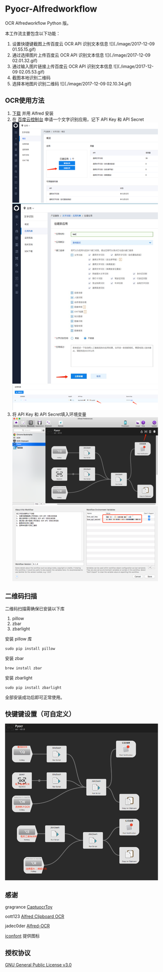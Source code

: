 # Pyocr-Alfredworkflow

OCR Alfredworkflow Python 版。

本工作流主要包含以下功能：

1. 设置快捷键截图上传百度云 OCR API 识别文本信息
![](./image/2017-12-09 01.55.15.gif)
2. 通过选择图片上传百度云 OCR API 识别文本信息
![](./image/2017-12-09 02.01.32.gif)
3. 通过输入图片链接上传百度云 OCR API 识别文本信息
![](./image/2017-12-09 02.05.53.gif)
4. 截图本地识别二维码
5. 选择本地图片识别二维码
![](./image/2017-12-09 02.10.34.gif)


## OCR使用方法

1. [下载](https://github.com/AcerFeng/Pyocr-Alfredworkflow/releases) 并用 Alfred 安装
2. 在 [百度云控制台](https://console.bce.baidu.com/ai/#/ai/ocr/overview/index) 申请一个文字识别应用，记下 API Key 和 API Secret
![](./image/QQ20171210-145154.png)
![](./image/78CF0CBD-9E52-4BAD-9B87-16E08AB445FF.png)
![](./image/QQ20171210-145510.png)
3. 将 API Key 和 API Secret填入环境变量
![](./image/QQ20171210-145856.png)
![](./image/QQ20171210-145943.png)


## 二维码扫描

二维码扫描需确保已安装以下库

1. pillow
2. zbar
3. zbarlight

安装 pillow 库

	sudo pip install pillow
	
安装 zbar 

	brew install zbar
	
安装 zbarlight

	sudo pip install zbarlight
	
全部安装成功后即可正常使用。

## 快键键设置（可自定义）

![](./image/QQ20171210-150554.png)

## 感谢

gragrance  [CaptuocrToy](https://github.com/gragrance/CaptuocrToy)

oott123  [Alfred Clipboard OCR](https://github.com/oott123/alfred-clipboard-ocr/)

jadec0der [Alfred-OCR](https://github.com/jadec0der/alfred-ocr)

[iconfont](http://iconfont.cn/collections) 提供图标

## 授权协议

[GNU General Public License v3.0](https://github.com/AcerFeng/Pyocr-Alfredworkflow/blob/master/LICENSE)